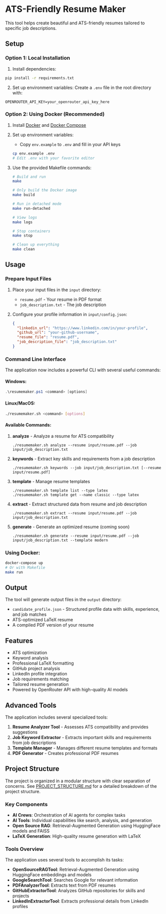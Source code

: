 # ATS-Friendly Resume Maker

This tool helps create beautiful and ATS-friendly resumes tailored to specific job descriptions.

## Setup

### Option 1: Local Installation

1. Install dependencies:
```bash
pip install -r requirements.txt
```

2. Set up environment variables:
Create a `.env` file in the root directory with:
```
OPENROUTER_API_KEY=your_openrouter_api_key_here
```

### Option 2: Using Docker (Recommended)

1. Install [Docker](https://docs.docker.com/get-docker/) and [Docker Compose](https://docs.docker.com/compose/install/)

2. Set up environment variables:
   - Copy `env.example` to `.env` and fill in your API keys
   ```bash
   cp env.example .env
   # Edit .env with your favorite editor
   ```

3. Use the provided Makefile commands:
   ```bash
   # Build and run
   make

   # Only build the Docker image
   make build

   # Run in detached mode
   make run-detached

   # View logs
   make logs

   # Stop containers
   make stop

   # Clean up everything
   make clean
   ```

## Usage

### Prepare Input Files

1. Place your input files in the `input` directory:
   - `resume.pdf` - Your resume in PDF format
   - `job_description.txt` - The job description

2. Configure your profile information in `input/config.json`:
   ```json
   {
     "linkedin_url": "https://www.linkedin.com/in/your-profile",
     "github_url": "your-github-username",
     "resume_file": "resume.pdf",
     "job_description_file": "job_description.txt"
   }
   ```

### Command Line Interface

The application now includes a powerful CLI with several useful commands:

#### Windows:
```powershell
.\resumemaker.ps1 <command> [options]
```

#### Linux/MacOS:
```bash
./resumemaker.sh <command> [options]
```

#### Available Commands:

1. **analyze** - Analyze a resume for ATS compatibility
   ```
   ./resumemaker.sh analyze --resume input/resume.pdf --job input/job_description.txt
   ```

2. **keywords** - Extract key skills and requirements from a job description
   ```
   ./resumemaker.sh keywords --job input/job_description.txt [--resume input/resume.pdf]
   ```

3. **template** - Manage resume templates
   ```
   ./resumemaker.sh template list --type latex
   ./resumemaker.sh template get --name classic --type latex
   ```

4. **extract** - Extract structured data from resume and job description
   ```
   ./resumemaker.sh extract --resume input/resume.pdf --job input/job_description.txt
   ```

5. **generate** - Generate an optimized resume (coming soon)
   ```
   ./resumemaker.sh generate --resume input/resume.pdf --job input/job_description.txt --template modern
   ```

### Using Docker:

```bash
docker-compose up
# Or with Makefile
make run
```

## Output

The tool will generate output files in the `output` directory:
- `candidate_profile.json` - Structured profile data with skills, experience, and job matches
- ATS-optimized LaTeX resume
- A compiled PDF version of your resume

## Features

- ATS optimization
- Keyword analysis
- Professional LaTeX formatting
- GitHub project analysis
- LinkedIn profile integration
- Job requirements matching
- Tailored resume generation
- Powered by OpenRouter API with high-quality AI models

## Advanced Tools

The application includes several specialized tools:

1. **Resume Analyzer Tool** - Assesses ATS compatibility and provides suggestions
2. **Job Keyword Extractor** - Extracts important skills and requirements from job descriptions
3. **Template Manager** - Manages different resume templates and formats
4. **PDF Generator** - Creates professional PDF resumes

## Project Structure

The project is organized in a modular structure with clear separation of concerns. See [PROJECT_STRUCTURE.md](PROJECT_STRUCTURE.md) for a detailed breakdown of the project structure.

### Key Components

- **AI Crews**: Orchestration of AI agents for complex tasks
- **AI Tools**: Individual capabilities like search, analysis, and generation
- **Open Source RAG**: Retrieval-Augmented Generation using HuggingFace models and FAISS
- **LaTeX Generation**: High-quality resume generation with LaTeX

### Tools Overview

The application uses several tools to accomplish its tasks:

- **OpenSourceRAGTool**: Retrieval-Augmented Generation using HuggingFace embeddings and models
- **GoogleSearchTool**: Searches Google for relevant information
- **PDFAnalyzerTool**: Extracts text from PDF resumes
- **GitHubExtractorTool**: Analyzes GitHub repositories for skills and projects
- **LinkedInExtractorTool**: Extracts professional details from LinkedIn profiles
